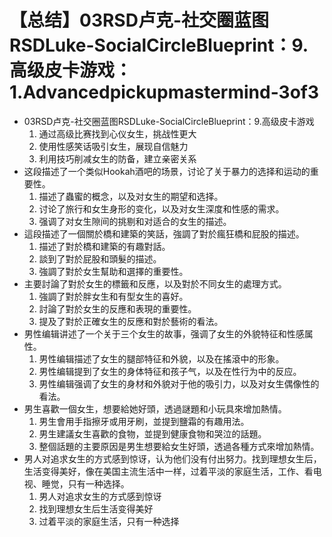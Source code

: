 # 【总结】03RSD卢克-社交圈蓝图RSDLuke-SocialCircleBlueprint：9.高级皮卡游戏：1.Advancedpickupmastermind-3of3

-   03RSD卢克-社交圈蓝图RSDLuke-SocialCircleBlueprint：9.高级皮卡游戏
    1.  通过高级比赛找到心仪女生，挑战性更大
    2.  使用性感笑话吸引女生，展现自信魅力
    3.  利用技巧削减女生的防备，建立亲密关系
-   这段描述了一个类似Hookah酒吧的场景，讨论了关于暴力的选择和运动的重要性。
    1.  描述了蟲蜜的概念，以及对女生的期望和选择。
    2.  讨论了旅行和女生身形的变化，以及对女生深度和性感的需求。
    3.  强调了对女生隙间的挑剔和对适合的女生的描述。
-   這段描述了一個關於橋和建築的笑話，強調了對於瘋狂橋和屁股的描述。
    1.  描述了對於橋和建築的有趣對話。
    2.  談到了對於屁股和頭髮的描述。
    3.  強調了對於女生幫助和選擇的重要性。
-   主要討論了對於女生的標籤和反應，以及對於不同女生的處理方式。
    1.  強調了對於胖女生和有型女生的喜好。
    2.  討論了對於女生的反應和表現的重要性。
    3.  提及了對於正確女生的反應和對於藝術的看法。
-   男性编辑讲述了一个关于三个女生的故事，强调了女生的外貌特征和性感属性。
    1.  男性编辑描述了女生的腿部特征和外貌，以及在搖滾中的形象。
    2.  男性编辑提到了女生的身体特征和孩子气，以及在性行为中的反应。
    3.  男性编辑强调了女生的身材和外貌对于他的吸引力，以及对女生偶像性的看法。
-   男生喜歡一個女生，想要給她好頭，透過謎題和小玩具來增加熱情。
    1.  男生會用手指擦牙或用牙刷，並提到鹽霜的有趣用法。
    2.  男生建議女生喜歡的食物，並提到健康食物和哭泣的話題。
    3.  整個話題的主要原因是男生想要給女生好頭，透過各種方式來增加熱情。
-   男人对追求女生的方式感到惊讶，认为他们没有付出努力。找到理想女生后，生活变得美好，像在美国主流生活中一样，过着平淡的家庭生活，工作、看电视、睡觉，只有一种选择。 
    1.  男人对追求女生的方式感到惊讶
    2.  找到理想女生后生活变得美好
    3.  过着平淡的家庭生活，只有一种选择